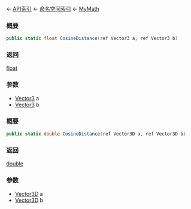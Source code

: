 ← [API索引](Api-Index) ← [命名空间索引](Namespace-Index) ← [MyMath](VRageMath.MyMath)

### 概要

```csharp
public static float CosineDistance(ref Vector3 a, ref Vector3 b)
```

### 返回

[float](https://docs.microsoft.com/en-us/dotnet/api/System.Single?view=netframework-4.6)

### 参数

* [Vector3](VRageMath.Vector3) a
* [Vector3](VRageMath.Vector3) b
### 概要

```csharp
public static double CosineDistance(ref Vector3D a, ref Vector3D b)
```

### 返回

[double](https://docs.microsoft.com/en-us/dotnet/api/System.Double?view=netframework-4.6)

### 参数

* [Vector3D](VRageMath.Vector3D) a
* [Vector3D](VRageMath.Vector3D) b

